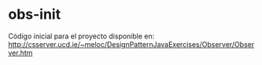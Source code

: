 # obs-init
Código inicial para el proyecto disponible en: http://csserver.ucd.ie/~meloc/DesignPatternJavaExercises/Observer/Observer.htm
